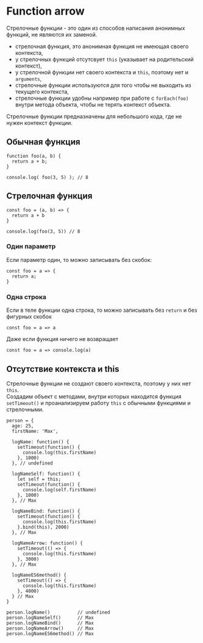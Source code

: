# Function arrow
Стрелочные функции - это один из способов написания анонимных функций, не являются их заменой.

- стрелочная функция, это анонимная функция не имеющая своего контекста,
- у стрелочных функций отсутсвует `this` (указывает на родительский контекст),
- у стрелочной функции нет своего контекста и `this`, поэтому нет и `arguments`,
- стрелочные функции используются для того чтобы не выходить из текущего контекста,
- стрелочные функции удобны например при работе с `forEach(foo)` внутри метода объекта, чтобы не терять контекст объекта.

Стрелочные функции предназначены для небольшого кода, где не нужен контекст функции.

## Обычная функция

    function foo(a, b) {
      return a + b;
    }

    console.log( foo(3, 5) ); // 8

## Стрелочная функция

    const foo = (a, b) => {
      return a + b
    }

    console.log(foo(3, 5)) // 8

### Один параметр
Если параметр один, то можно записывать без скобок:

    const foo = a => {
      return a;
    }

### Одна строка
Если в теле функции одна строка, то можно записывать без `return` и без фигурных скобок

    const foo = a => a

Даже если функция ничего не возвращает

    const foo = a => console.log(a)

## Отсутствие контекста и this
Стрелочные функции не создают своего контекста, поэтому у них нет `this`.  
Создадим объект с методами, внутри которых находится функция `setTimeout()` и проанализируем работу `this` с обычными функциями и стрелочными.

    person = {
      age: 25,
      firstName: 'Max',

      logName: function() {
        setTimeout(function() {
          console.log(this.firstName)
        }, 1000)
      }, // undefined

      logNameSelf: function() {
        let self = this;
        setTimeout(function() {
          console.log(self.firstName)
        }, 1000)
      }, // Max

      logNameBind: function() {
        setTimeout(function() {
          console.log(this.firstName)
        }.bind(this), 2000)
      }, // Max

      logNameArrow: function() {
        setTimeout(() => {
          console.log(this.firstName)
        }, 3000)
      }, // Max

      logNameES6method() {
        setTimeout(() => {
          console.log(this.firstName)
        }, 4000)
      } // Max
    }

    person.logName()          // undefined
    person.logNameSelf()      // Max
    person.logNameBind()      // Max
    person.logNameArrow()     // Max
    person.logNameES6method() // Max
